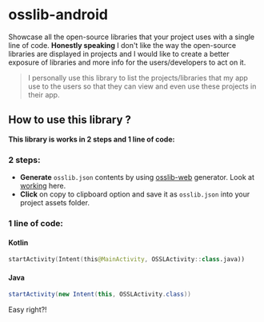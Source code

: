 # osslib-android

Showcase all the open-source libraries that your project uses with a single line of code. **Honestly speaking** I don't like the way the open-source libraries are displayed in projects and I would like to create a better exposure of libraries and more info for the users/developers to act on it.

> I personally use this library to list the projects/libraries that my app use to the users so that they can view and even use these projects in their app.

## How to use this library ?

**This library is works in 2 steps and 1 line of code:**

### 2 steps:

- **Generate** `osslib.json` contents by using [osslib-web](https://github.com/codekidX/osslib-web) generator. Look at [working](https://github.com/codekidX/osslib-web#working) here.
- **Click** on copy to clipboard option and save it as `osslib.json` into your project assets folder.

### 1 line of code:

#### Kotlin

```kotlin
startActivity(Intent(this@MainActivity, OSSLActivity::class.java))
```

#### Java

```java
startActivity(new Intent(this, OSSLActivity.class))
```

Easy right?!
